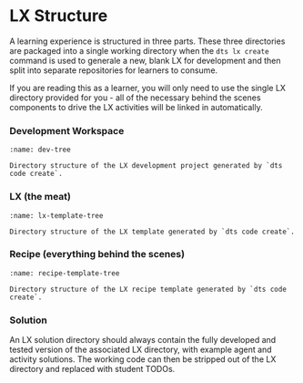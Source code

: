# LX Structure

A learning experience is structured in three parts.  These three directories are packaged into a single working 
directory when the `dts lx create` command is used to generale a new, blank LX for development and then split into 
separate repositories for learners to consume.  

If you are reading this as a learner, you will only need to use the 
single LX directory provided for you - all of the necessary behind the scenes components to drive the LX activities 
will be linked in automatically.

### Development Workspace

```{figure} ../../_images/create/dev-tree.png
:name: dev-tree

Directory structure of the LX development project generated by `dts code create`.
```

### LX (the meat)

```{figure} ../../_images/create/lx-template-tree.png
:name: lx-template-tree

Directory structure of the LX template generated by `dts code create`.
```

### Recipe (everything behind the scenes)

```{figure} ../../_images/create/recipe-template-tree.png
:name: recipe-template-tree

Directory structure of the LX recipe template generated by `dts code create`.
```

### Solution

An LX solution directory should always contain the fully developed and tested version of the associated LX directory, 
with example agent and activity solutions. The working code can then be stripped out of the LX directory and 
replaced with student TODOs.